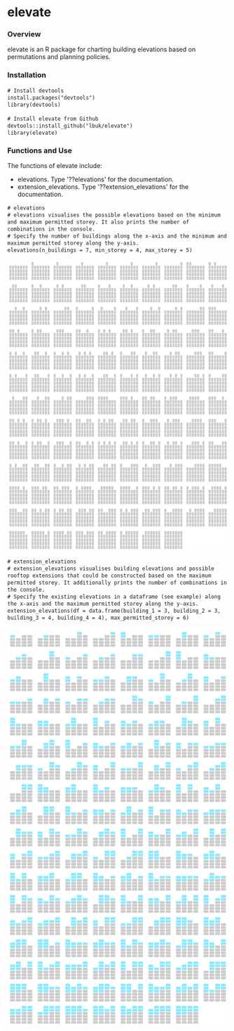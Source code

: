 # elevate

### Overview
elevate is an R package for charting building elevations based on permutations and planning policies.

### Installation
```
# Install devtools
install.packages("devtools")
library(devtools)

# Install elevate from Github
devtools::install_github("lbuk/elevate")
library(elevate)
```

### Functions and Use
The functions of elevate include: 
* elevations. Type '??elevations' for the documentation.
* extension_elevations. Type '??extension_elevations' for the documentation.

```
# elevations
# elevations visualises the possible elevations based on the minimum and maximum permitted storey. It also prints the number of combinations in the console.
# Specify the number of buildings along the x-axis and the minimum and maximum permitted storey along the y-axis. 
elevations(n_buildings = 7, min_storey = 4, max_storey = 5)
```
![](https://github.com/lbuk/elevate/blob/master/img/elevate_elevations_example.png)

```
# extension_elevations
# extension_elevations visualises building elevations and possible rooftop extensions that could be constructed based on the maximum permitted storey. It additionally prints the number of combinations in the console.
# Specify the existing elevations in a dataframe (see example) along the x-axis and the maximum permitted storey along the y-axis.
extension_elevations(df = data.frame(building_1 = 3, building_2 = 3, building_3 = 4, building_4 = 4), max_permitted_storey = 6)
```
![](https://github.com/lbuk/elevate/blob/master/img/elevate_extension_elevations_example.png)

